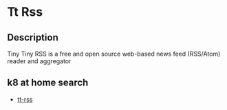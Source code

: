 # Tt Rss

## Description

Tiny Tiny RSS is a free and open source web-based news feed (RSS/Atom) reader and aggregator

## k8 at home search

- [tt-rss](https://nanne.dev/k8s-at-home-search/#/tt-rss)
